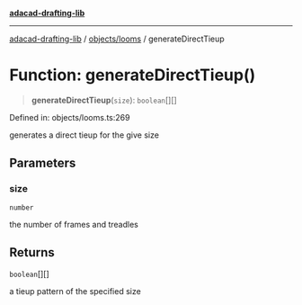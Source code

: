 [**adacad-drafting-lib**](../../../README.md)

***

[adacad-drafting-lib](../../../modules.md) / [objects/looms](../README.md) / generateDirectTieup

# Function: generateDirectTieup()

> **generateDirectTieup**(`size`): `boolean`[][]

Defined in: objects/looms.ts:269

generates a direct tieup for the give size

## Parameters

### size

`number`

the number of frames and treadles

## Returns

`boolean`[][]

a tieup pattern of the specified size
